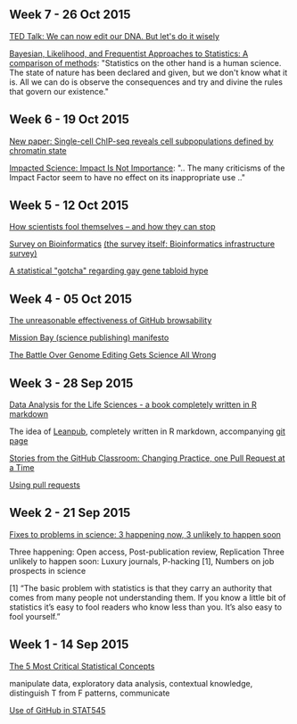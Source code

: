 ## Week 7 - 26 Oct 2015

[TED Talk: We can now edit our DNA. But let's do it wisely](http://www.ted.com/talks/jennifer_doudna_we_can_now_edit_our_dna_but_let_s_do_it_wisely) 

[Bayesian, Likelihood, and Frequentist Approaches to Statistics: A comparison of methods](http://www.appliedclinicaltrialsonline.com/bayesian-likelihood-and-frequentist-approaches-statistics-0): "Statistics on the other hand is a human science. The state of nature has been declared and given, but we don't know what it is. All we can do is observe the consequences and try and divine the rules that govern our existence." 

## Week 6 - 19 Oct 2015

[New paper: Single-cell ChIP-seq reveals cell subpopulations defined by chromatin state](http://www.nature.com/nbt/journal/vaop/ncurrent/full/nbt.3383.html) 

[Impacted Science: Impact Is Not Importance](http://mbio.asm.org/content/6/5/e01593-15.full): ".. The many criticisms of the Impact Factor seem to have no effect on its inappropriate use .." 

## Week 5 - 12 Oct 2015

[How scientists fool themselves – and how they can stop](http://www.nature.com/news/how-scientists-fool-themselves-and-how-they-can-stop-1.18517) 

[Survey on Bioinformatics](https://docs.google.com/forms/d/10P299OB_cfwC7zyTBAdddo1Wh9py_vUGcTy-yczQoTU/viewanalytics)
[(the survey itself: Bioinformatics infrastructure survey)](https://docs.google.com/forms/d/10P299OB_cfwC7zyTBAdddo1Wh9py_vUGcTy-yczQoTU/viewform) 

[A statistical "gotcha" regarding gay gene tabloid hype](http://andrewgelman.com/2015/10/10/gay-gene-tabloid-hype-update/) 


## Week 4 - 05 Oct 2015

[The unreasonable effectiveness of GitHub browsability](http://stat545-ubc.github.io/bit006_github-browsability-wins.html) 

[Mission Bay (science publishing) manifesto](http://www.michaeleisen.org/blog/?p=1760) 

[The Battle Over Genome Editing Gets Science All Wrong](http://www.wired.com/2015/10/battle-genome-editing-gets-science-wrong/) 

## Week 3 - 28 Sep 2015

[Data Analysis for the Life Sciences - a book completely written in R markdown](http://simplystatistics.org/2015/09/23/data-analysis-for-the-life-sciences-a-book-completely-written-in-r-markdown/) 

The idea of [Leanpub](www.leanpub.com), completely written in R markdown, accompanying [git page](https://github.com/genomicsclass/labs) 

[Stories from the GitHub Classroom: Changing Practice, one Pull Request at a Time](https://speakerdeck.com/johndbritton/stories-from-the-github-classroom-changing-practice-one-pull-request-at-a-time) 

[Using pull requests](https://help.github.com/articles/using-pull-requests/) 

## Week 2 - 21 Sep 2015
[Fixes to problems in science: 3 happening now, 3 unlikely to happen soon](http://socialbat.org/2015/09/12/fixes-to-problems-in-science-3-happening-now-3-unlikely-to-happen-soon/) 

Three happening: Open access, Post-publication review, Replication 
Three unlikely to happen soon: Luxury journals, P-hacking [1], Numbers on job prospects in science 
 
[1] “The basic problem with statistics is that they carry an authority that comes from many people not understanding them. If you know a little bit of statistics it’s easy to fool readers who know less than you. It’s also easy to fool yourself.”

## Week 1 - 14 Sep 2015

[The 5 Most Critical Statistical Concepts](http://simplystatistics.org/2013/07/03/repost-the-5-most-critical-statistical-concepts/) 

manipulate data, exploratory data analysis, contextual knowledge, distinguish T from F patterns, communicate

[Use of GitHub in STAT545](http://stat545-ubc.github.io/bit004_stat545-use-of-github.html) 
